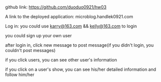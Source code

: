 github link:   https://github.com/duoduo0921/hw03

A link to the deployed application: microblog.handlek0921.com


Log in: you could use karry@163.com && kelly@163.com to login

you could sign up your own user

after login in, click new message to post message(if you didn't login, you couldn't post messages)

if you click users, you can see other user's information

if you click on a user's show, you can see his/her detailed information and follow him/her


